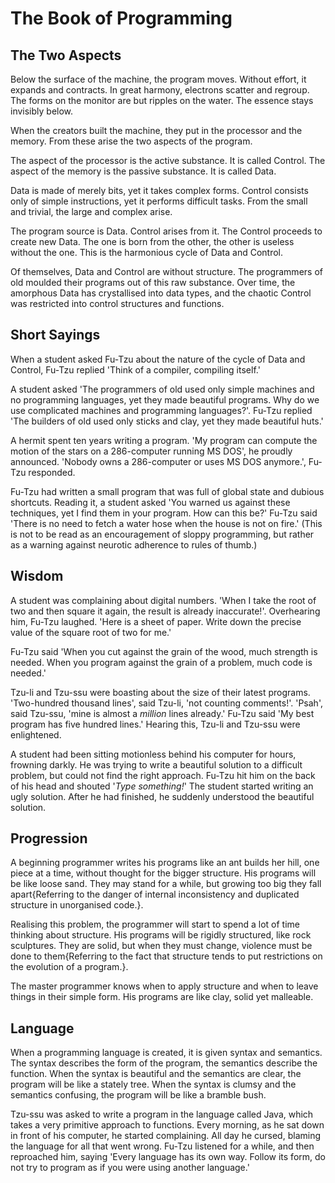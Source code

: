 # The Book of Programming

## The Two Aspects

Below the surface of the machine, the program moves. Without effort,
it expands and contracts. In great harmony, electrons scatter and
regroup. The forms on the monitor are but ripples on the water. The
essence stays invisibly below.

When the creators built the machine, they put in the processor and the
memory. From these arise the two aspects of the program.

The aspect of the processor is the active substance. It is called
Control. The aspect of the memory is the passive substance. It is
called Data.

Data is made of merely bits, yet it takes complex forms. Control
consists only of simple instructions, yet it performs difficult
tasks. From the small and trivial, the large and complex arise.

The program source is Data. Control arises from it. The Control
proceeds to create new Data. The one is born from the other, the
other is useless without the one. This is the harmonious cycle of
Data and Control.

Of themselves, Data and Control are without structure. The programmers
of old moulded their programs out of this raw substance. Over time,
the amorphous Data has crystallised into data types, and the chaotic
Control was restricted into control structures and functions.

## Short Sayings

When a student asked Fu-Tzu about the nature of the cycle of Data and
Control, Fu-Tzu replied 'Think of a compiler, compiling itself.'

A student asked 'The programmers of old used only simple machines and
no programming languages, yet they made beautiful programs. Why do we
use complicated machines and programming languages?'. Fu-Tzu replied
'The builders of old used only sticks and clay, yet they made
beautiful huts.'

A hermit spent ten years writing a program. 'My program can compute
the motion of the stars on a 286-computer running MS DOS', he proudly
announced. 'Nobody owns a 286-computer or uses MS DOS anymore.',
Fu-Tzu responded.

Fu-Tzu had written a small program that was full of global state and
dubious shortcuts. Reading it, a student asked 'You warned us against
these techniques, yet I find them in your program. How can this be?'
Fu-Tzu said 'There is no need to fetch a water hose when the house is
not on fire.' (This is not to be read as an encouragement of sloppy
programming, but rather as a warning against neurotic adherence to
rules of thumb.)

## Wisdom

A student was complaining about digital numbers. 'When I take the root
of two and then square it again, the result is already inaccurate!'.
Overhearing him, Fu-Tzu laughed. 'Here is a sheet of paper. Write down
the precise value of the square root of two for me.'

Fu-Tzu said 'When you cut against the grain of the wood, much strength
is needed. When you program against the grain of a problem, much code
is needed.'

Tzu-li and Tzu-ssu were boasting about the size of their latest
programs. 'Two-hundred thousand lines', said Tzu-li, 'not counting
comments!'. 'Psah', said Tzu-ssu, 'mine is almost a *million* lines
already.' Fu-Tzu said 'My best program has five hundred lines.'
Hearing this, Tzu-li and Tzu-ssu were enlightened.

A student had been sitting motionless behind his computer for hours,
frowning darkly. He was trying to write a beautiful solution to a
difficult problem, but could not find the right approach. Fu-Tzu hit
him on the back of his head and shouted '*Type something!*' The student
started writing an ugly solution. After he had finished, he suddenly
understood the beautiful solution.

## Progression

A beginning programmer writes his programs like an ant builds her
hill, one piece at a time, without thought for the bigger structure.
His programs will be like loose sand. They may stand for a while, but
growing too big they fall apart{Referring to the danger of internal
inconsistency and duplicated structure in unorganised code.}.

Realising this problem, the programmer will start to spend a lot of
time thinking about structure. His programs will be rigidly
structured, like rock sculptures. They are solid, but when they must
change, violence must be done to them{Referring to the fact that
structure tends to put restrictions on the evolution of a program.}.

The master programmer knows when to apply structure and when to leave
things in their simple form. His programs are like clay, solid yet
malleable.

## Language

When a programming language is created, it is given syntax and
semantics. The syntax describes the form of the program, the semantics
describe the function. When the syntax is beautiful and the semantics
are clear, the program will be like a stately tree. When the syntax is
clumsy and the semantics confusing, the program will be like a bramble
bush.

Tzu-ssu was asked to write a program in the language called Java,
which takes a very primitive approach to functions. Every morning, as
he sat down in front of his computer, he started complaining. All day
he cursed, blaming the language for all that went wrong. Fu-Tzu
listened for a while, and then reproached him, saying 'Every language
has its own way. Follow its form, do not try to program as if you
were using another language.'